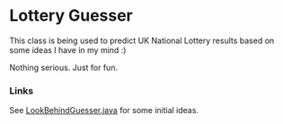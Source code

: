 Lottery Guesser
===

This class is being used to predict UK National Lottery results based on some ideas I have in my mind :)

Nothing serious. Just for fun.


### Links

See [LookBehindGuesser.java](guesser/src/main/java/com/pobls/lottery/guessers/LookBehindGuesser.java) for some initial ideas.



